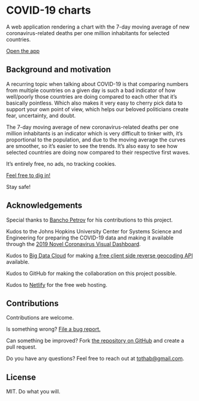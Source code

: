 # COVID-19 charts

A web application rendering a chart with the 7-day moving average of new coronavirus-related deaths per one million inhabitants for selected countries.

[Open the app](https://covid-19-countries-chart.netlify.app/)


## Background and motivation

A recurring topic when talking about COVID-19 is that comparing numbers from multiple countries on a given day is such a bad indicator of how well/poorly those countries are doing compared to each other that it’s basically pointless. Which also makes it very easy to cherry pick data to support your own point of view, which helps our beloved politicians create fear, uncertainty, and doubt.

The 7-day moving average of new coronavirus-related deaths per one million inhabitants is an indicator which is very difficult to tinker with, it’s proportional to the population, and due to the moving average the curves are smoother, so it’s easier to see the trends. It’s also easy to see how selected countries are doing now compared to their respective first waves.

It’s entirely free, no ads, no tracking cookies.

[Feel free to dig in!](https://covid-19-countries-chart.netlify.app/)

Stay safe!


## Acknowledgements

Special thanks to [Bancho Petrov](https://github.com/bancho22) for his contributions to this project.

Kudos to the Johns Hopkins University Center for Systems Science and Engineering for preparing the COVID-19 data and making it available through the [2019 Novel Coronavirus Visual Dashboard](https://github.com/CSSEGISandData/COVID-19).

Kudos to [Big Data Cloud](https://www.bigdatacloud.com/) for making [a free client side reverse geocoding API](https://www.bigdatacloud.com/geocoding-apis/free-reverse-geocode-to-city-api) available.

Kudos to GitHub for making the collaboration on this project possible.

Kudos to [Netlify](https://www.netlify.com/) for the free web hosting.


## Contributions

Contributions are welcome.

Is something wrong? [File a bug report.](https://github.com/bence-toth/covid-charts/issues/new)

Can something be improved? Fork [the repository on GitHub](https://github.com/bence-toth/covid-charts) and create a pull request.

Do you have any questions? Feel free to reach out at tothab@gmail.com.


## License

MIT. Do what you will.
